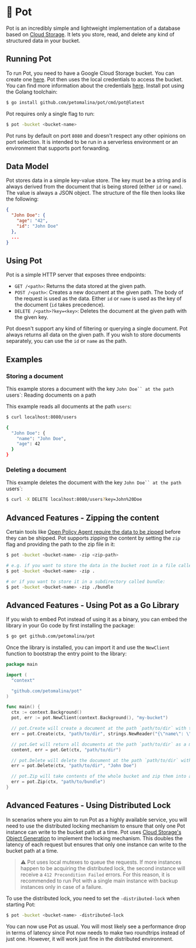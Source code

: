 # 🍲 Pot

Pot is an incredibly simple and lightweight implementation of a database based on [Cloud Storage](https://cloud.google.com/storage).
It lets you store, read, and delete any kind of structured data in your bucket.

## Running Pot

To run Pot, you need to have a Google Cloud Storage bucket. You can create one [here](https://console.cloud.google.com/storage/create-bucket). Pot then uses the local credentials to access the bucket. You can find more information about the credentials [here](https://cloud.google.com/docs/authentication/getting-started). Install pot using the Golang toolchain:

```bash
$ go install github.com/petomalina/pot/cmd/pot@latest
```

Pot requires only a single flag to run:

```bash
$ pot -bucket <bucket-name>
```

Pot runs by default on port `8080` and doesn't respect any other opinions on port selection. It is intended to be run in a serverless environment or an environment that supports port forwarding.

## Data Model

Pot stores data in a simple key-value store. The key must be a string and is always derived from the document that is being stored (either `id` or `name`). The value is always a JSON object. The structure of the file then looks like the following:

```json
{
  "John Doe": {
    "age": "42",
    "id": "John Doe"
  },
  ...
}
```

## Using Pot

Pot is a simple HTTP server that exposes three endpoints:
- `GET /<path>`: Returns the data stored at the given path.
- `POST /<path>`: Creates a new document at the given path. The body of the request is used as the data. Either `id` or `name` is used as the key of the document (`id` takes precedence).
- `DELETE /<path>?key=<key>`: Deletes the document at the given path with the given key.

Pot doesn't support any kind of filtering or querying a single document. Pot always returns all data on the given path. If you wish to store documents separately, you can use the `id` or `name` as the path.

## Examples

### Storing a document

This example stores a document with the key `John Doe`` at the path `users`:
Reading documents on a path

This example reads all documents at the path `users`:

```bash
$ curl localhost:8080/users

{
  "John Doe": {
    "name": "John Doe",
    "age": 42
  }
}
```

### Deleting a document

This example deletes the document with the key `John Doe`` at the path `users`:

```bash
$ curl -X DELETE localhost:8080/users?key=John%20Doe
```

## Advanced Features - Zipping the content

Certain tools like [Open Policy Agent require the data to be zipped](https://www.openpolicyagent.org/docs/latest/management-bundles/#bundle-build) before they can be shipped. Pot supports zipping the content by setting the `zip` flag and providing the path to the zip file in it:

```bash
$ pot -bucket <bucket-name> -zip <zip-path>

# e.g. if you want to store the data in the bucket root in a file called bundle.zip:
$ pot -bucket <bucket-name> -zip .

# or if you want to store it in a subdirectory called bundle:
$ pot -bucket <bucket-name> -zip ./bundle
```

## Advanced Features - Using Pot as a Go Library

If you wish to embed Pot instead of using it as a binary, you can embed the library in your Go code by first installing the package:
  
```bash
$ go get github.com/petomalina/pot
```

Once the library is installed, you can import it and use the `NewClient` function to bootstrap the entry point to the library:

```go
package main

import (
  "context"

  "github.com/petomalina/pot"
)

func main() {
  ctx := context.Background()
  pot, err := pot.NewClient(context.Background(), "my-bucket")

  // pot.Create will create a document at the path `path/to/dir` with the key `John Doe`
  err = pot.Create(ctx, "path/to/dir", strings.NewReader("{\"name\": \"John Doe\", \"age\": 42}"))

  // pot.Get will return all documents at the path `path/to/dir` as a map[string]interface{}
  content, err = pot.Get(ctx, "path/to/dir")

  // pot.Delete will delete the document at the path `path/to/dir` with the key `John Doe`
  err = pot.Delete(ctx, "path/to/dir", "John Doe")

  // pot.Zip will take contents of the whole bucket and zip them into a file at the given path
  err = pot.Zip(ctx, "path/to/bundle")
}
```

## Advanced Features - Using Distributed Lock

In scenarios where you aim to run Pot as a highly available service, you will need to use the distributed locking mechanism to ensure that only one Pot instance can write to the bucket path at a time. Pot uses [Cloud Storage's Object Generation](https://cloud.google.com/storage/docs/generations-preconditions) to implement the locking mechanism. This doubles the latency of each request but ensures that only one instance can write to the bucket path at a time.

> :warning: Pot uses local mutexes to queue the requests. If more instances happen to be acquiring the distributed lock, the second instance will receive a `412 Precondition Failed` errors. For this reason, it is recommended to run Pot with a single main instance with backup instances only in case of a failure.

To use the distributed lock, you need to set the `-distributed-lock` when starting Pot:

```bash
$ pot -bucket <bucket-name> -distributed-lock
```

You can now use Pot as usual. You will most likely see a performance drop in terms of latency since Pot now needs to make two roundtrips instead of just one. However, it will work just fine in the distributed environment.
